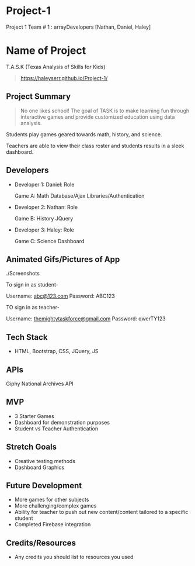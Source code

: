 # Project-1
Project 1 Team # 1 : arrayDevelopers [Nathan, Daniel, Haley]

# Name of Project

T.A.S.K (Texas Analysis of Skills for Kids)

> https://haleyserr.github.io/Project-1/ 

## Project Summary

> No one likes school! The goal of TASK is to make learning fun through interactive games and provide customized education using data analysis.  

Students play games geared towards math, history, and science.

Teachers are able to view their class roster and students results in a sleek dashboard. 

## Developers

- Developer 1: Daniel: Role

  Game A: Math
  Database/Ajax
  Libraries/Authentication
  
- Developer 2: Nathan: Role

  Game B: History
  JQuery
  
- Developer 3: Haley: Role

  Game C: Science
  Dashboard
  
 

## Animated Gifs/Pictures of App

./Screenshots 

To sign in as student-

Username: abc@123.com
Password: ABC123

TO sign in as teacher-

Username: themightytaskforce@gmail.com
Password: qwerTY123


## Tech Stack

- HTML, Bootstrap, CSS, JQuery, JS



## APIs

Giphy
National Archives API

## MVP

- 3 Starter Games
- Dashboard for demonstration purposes
- Student vs Teacher Authentication

## Stretch Goals

- Creative testing methods
- Dashboard Graphics

## Future Development

- More games for other subjects
- More challenging/complex games
- Ability for teacher to push out new content/content tailored to a specific student
- Completed Firebase integration

## Credits/Resources

- Any credits you should list to resources you used
